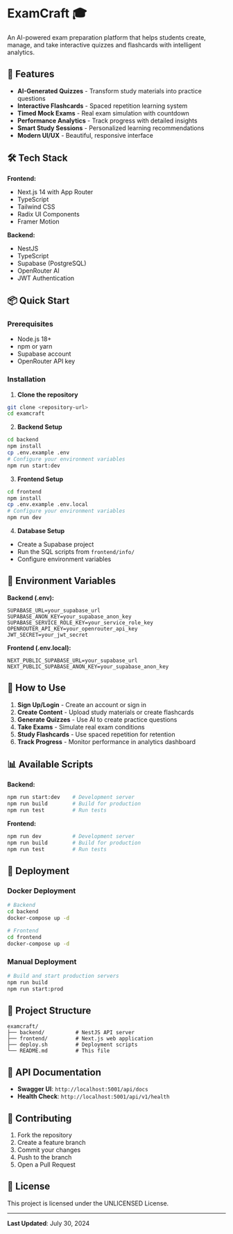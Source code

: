 # ExamCraft 🎓

An AI-powered exam preparation platform that helps students create, manage, and take interactive quizzes and flashcards with intelligent analytics.

## 🚀 Features

- **AI-Generated Quizzes** - Transform study materials into practice questions
- **Interactive Flashcards** - Spaced repetition learning system
- **Timed Mock Exams** - Real exam simulation with countdown
- **Performance Analytics** - Track progress with detailed insights
- **Smart Study Sessions** - Personalized learning recommendations
- **Modern UI/UX** - Beautiful, responsive interface

## 🛠️ Tech Stack

**Frontend:**
- Next.js 14 with App Router
- TypeScript
- Tailwind CSS
- Radix UI Components
- Framer Motion

**Backend:**
- NestJS
- TypeScript
- Supabase (PostgreSQL)
- OpenRouter AI
- JWT Authentication

## 📦 Quick Start

### Prerequisites
- Node.js 18+
- npm or yarn
- Supabase account
- OpenRouter API key

### Installation

1. **Clone the repository**
```bash
git clone <repository-url>
cd examcraft
```

2. **Backend Setup**
```bash
cd backend
npm install
cp .env.example .env
# Configure your environment variables
npm run start:dev
```

3. **Frontend Setup**
```bash
cd frontend
npm install
cp .env.example .env.local
# Configure your environment variables
npm run dev
```

4. **Database Setup**
- Create a Supabase project
- Run the SQL scripts from `frontend/info/`
- Configure environment variables

## 🔧 Environment Variables

**Backend (.env):**
```env
SUPABASE_URL=your_supabase_url
SUPABASE_ANON_KEY=your_supabase_anon_key
SUPABASE_SERVICE_ROLE_KEY=your_service_role_key
OPENROUTER_API_KEY=your_openrouter_api_key
JWT_SECRET=your_jwt_secret
```

**Frontend (.env.local):**
```env
NEXT_PUBLIC_SUPABASE_URL=your_supabase_url
NEXT_PUBLIC_SUPABASE_ANON_KEY=your_supabase_anon_key
```

## 🎯 How to Use

1. **Sign Up/Login** - Create an account or sign in
2. **Create Content** - Upload study materials or create flashcards
3. **Generate Quizzes** - Use AI to create practice questions
4. **Take Exams** - Simulate real exam conditions
5. **Study Flashcards** - Use spaced repetition for retention
6. **Track Progress** - Monitor performance in analytics dashboard

## 📊 Available Scripts

**Backend:**
```bash
npm run start:dev    # Development server
npm run build        # Build for production
npm run test         # Run tests
```

**Frontend:**
```bash
npm run dev          # Development server
npm run build        # Build for production
npm run test         # Run tests
```

## 🚀 Deployment

### Docker Deployment
```bash
# Backend
cd backend
docker-compose up -d

# Frontend
cd frontend
docker-compose up -d
```

### Manual Deployment
```bash
# Build and start production servers
npm run build
npm run start:prod
```

## 📁 Project Structure

```
examcraft/
├── backend/          # NestJS API server
├── frontend/         # Next.js web application
├── deploy.sh         # Deployment scripts
└── README.md         # This file
```

## 🔗 API Documentation

- **Swagger UI**: `http://localhost:5001/api/docs`
- **Health Check**: `http://localhost:5001/api/v1/health`

## 🤝 Contributing

1. Fork the repository
2. Create a feature branch
3. Commit your changes
4. Push to the branch
5. Open a Pull Request

## 📄 License

This project is licensed under the UNLICENSED License.

---

**Last Updated**: July 30, 2024 